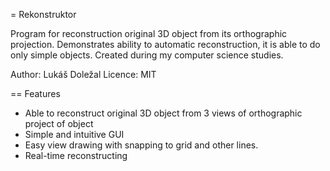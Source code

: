 = Rekonstruktor

Program for reconstruction original 3D object from its orthographic projection. Demonstrates ability to automatic reconstruction, it is able to do only simple objects. Created during my computer science studies.

Author: Lukáš Doležal
Licence: MIT

== Features

* Able to reconstruct original 3D object from 3 views of orthographic project of object
* Simple and intuitive GUI
* Easy view drawing with snapping to grid and other lines.
* Real-time reconstructing
